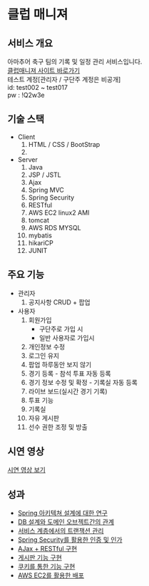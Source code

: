 # 클럽 매니져

## 서비스 개요
아마추어 축구 팀의 기록 및 일정 관리 서비스입니다.   
[클럽매니져 사이트 바로가기](http://13.209.65.197:8080)   
테스트 계정[관리자 / 구단주 계정은 비공개]   
id:  test002 ~ test017   
pw : !Q2w3e   


## 기술 스택
* Client
  1. HTML / CSS / BootStrap
  2.
* Server
  1. Java
  2. JSP / JSTL
  3. Ajax
  4. Spring MVC
  5. Spring Security
  6. RESTful
  7. AWS EC2 linux2 AMI
  8. tomcat
  9. AWS RDS MYSQL
  10. mybatis
  11. hikariCP
  12. JUNIT

## 주요 기능
* 관리자
  1. 공지사항 CRUD + 팝업
* 사용자
  1. 회원가입
       * 구단주로 가입 시
       * 일반 사용자로 가입시
  2. 개인정보 수정
  3. 로그인 유지
  4. 팝업 하루동안 보지 않기
  5. 경기 등록 - 참석 투표 자동 등록
  6. 경기 정보 수정 및 확정 - 기록실 자동 등록
  7. 라이브 보드(실시간 경기 기록)
  8. 투표 기능
  9. 기록실
  10. 자유 게시판
  11. 선수 권한 조정 및 방출

## 시연 영상
[시연 영상 보기](https://youtu.be/WD2y9MGiw4w)

## 성과
* [Spring 아키텍쳐 설계에 대한 연구](/docs/architecture.md)
* [DB 설계와 도메인 오브젝트간의 관계](/docs/DBDesign.md)
* [서비스 계층에서의 트랜잭션 관리](/docs/transaction.md)
* [Spring Security를 활용한 인증 및 인가](/docs/auth.md)
* [AJax + RESTful 구현](/docs/RESTful.md)
* [게시판 기능 구현](/docs/board.md)
* [쿠키를 통한 기능 구현](/docs/cookie.md)
* [AWS EC2를 활용한 배포](/docs/deployment.md)
